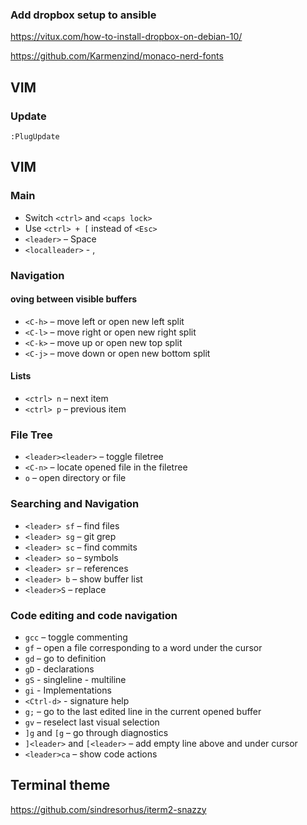 ### Add dropbox setup to ansible 
https://vitux.com/how-to-install-dropbox-on-debian-10/

https://github.com/Karmenzind/monaco-nerd-fonts

## VIM

### Update

```vim
:PlugUpdate
```
## VIM

### Main

* Switch `<ctrl>` and `<caps lock>`
* Use `<ctrl> + [` instead of `<Esc>`
* `<leader>` – Space
* `<localleader>` - ,

### Navigation

#### oving between visible buffers

* `<C-h>` – move left or open new left split
* `<C-l>` – move right or open new right split
* `<C-k>` – move up or open new top split
* `<C-j>` – move down or open new bottom split

#### Lists

* `<ctrl> n` – next item
* `<ctrl> p` – previous item

### File Tree

* `<leader><leader>` – toggle filetree
* `<C-n>` – locate opened file in the filetree
* `o` – open directory or file

### Searching and Navigation

* `<leader> sf` – find files
* `<leader> sg` – git grep
* `<leader> sc` – find commits
* `<leader> so` – symbols
* `<leader> sr` – references
* `<leader> b` – show buffer list
* `<leader>S` – replace

### Code editing and code navigation

* `gcc` – toggle commenting
* `gf` – open a file corresponding to a word under the cursor
* `gd` – go to definition
* `gD` - declarations
* `gS` - singleline - multiline
* `gi` - Implementations
* `<Ctrl-d>` - signature help
* `g;` – go to the last edited line in the current opened buffer
* `gv` – reselect last visual selection
* `]g` and `[g` – go through diagnostics
* `]<leader>` and `[<leader>` – add empty line above and under cursor
* `<leader>ca` – show code actions
 
## Terminal theme
 https://github.com/sindresorhus/iterm2-snazzy
